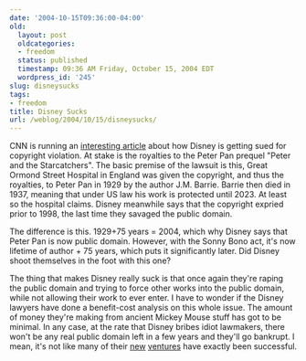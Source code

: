 ```yaml
---
date: '2004-10-15T09:36:00-04:00'
old:
  layout: post
  oldcategories:
  - freedom
  status: published
  timestamp: 09:36 AM Friday, October 15, 2004 EDT
  wordpress_id: '245'
slug: disneysucks
tags:
- freedom
title: Disney Sucks
url: /weblog/2004/10/15/disneysucks/
---
```


CNN is running an [interesting article](http://edition.cnn.com/2004/SHOWBIZ/books/10/13/peter.pan/index.html) about how Disney is getting sued for
copyright violation.  At stake is the royalties to the Peter Pan prequel
"Peter and the Starcatchers".  The basic premise of the lawsuit is this, Great
Ormond Street Hospital in England was given the copyright, and thus the
royalties, to Peter Pan in 1929 by the author J.M. Barrie.  Barrie then died
in 1937, meaning that under US law his work is protected until 2023.  At least
so the hospital claims.  Disney meanwhile says that the copyright expried
prior to 1998, the last time they savaged the public domain.






The difference is this.   1929+75 years = 2004, which why Disney says that
Peter Pan is now public domain.  However, with the Sonny Bono act, it's now
lifetime of author + 75 years, which puts it significantly later.  Did Disney
shoot themselves in the foot with this one?






The thing that makes Disney really suck is that once again they're raping the
public domain and trying to force other works into the public domain, while
not allowing their work to ever enter.  I have to wonder if the Disney lawyers
have done a benefit-cost analysis on this whole issue.  The amount of money
they're making from ancient Mickey Mouse stuff has got to be minimal.  In any
case, at the rate that Disney bribes idiot lawmakers, there won't be any
real public domain left in a few years and they'll go bankrupt.  I mean, it's
not like many of their [new](http://us.imdb.com/title/tt0230011/) [ventures](http://us.imdb.com/title/tt0299172/) have exactly been successful.
